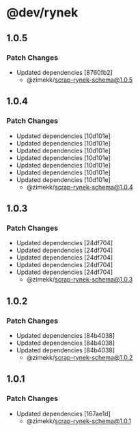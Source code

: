 # @dev/rynek

## 1.0.5

### Patch Changes

- Updated dependencies [8760fb2]
  - @zimekk/scrap-rynek-schema@1.0.5

## 1.0.4

### Patch Changes

- Updated dependencies [10d101e]
- Updated dependencies [10d101e]
- Updated dependencies [10d101e]
- Updated dependencies [10d101e]
- Updated dependencies [10d101e]
- Updated dependencies [10d101e]
- Updated dependencies [10d101e]
  - @zimekk/scrap-rynek-schema@1.0.4

## 1.0.3

### Patch Changes

- Updated dependencies [24df704]
- Updated dependencies [24df704]
- Updated dependencies [24df704]
- Updated dependencies [24df704]
- Updated dependencies [24df704]
  - @zimekk/scrap-rynek-schema@1.0.3

## 1.0.2

### Patch Changes

- Updated dependencies [84b4038]
- Updated dependencies [84b4038]
- Updated dependencies [84b4038]
  - @zimekk/scrap-rynek-schema@1.0.2

## 1.0.1

### Patch Changes

- Updated dependencies [167ae1d]
  - @zimekk/scrap-rynek-schema@1.0.1
